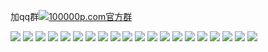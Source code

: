 加qq群[![](http://pub.idqqimg.com/wpa/images/group.png "100000p.com官方群")](http://shang.qq.com/wpa/qunwpa?idkey=bc60b852e963704404153f225800257ab64dc5727cab6e777166f7d76046ba7a)


![](http://wx3.sinaimg.cn/mw690/625e5890ly1fed168ivzvj216o1kw7md.jpg)
![](http://wx1.sinaimg.cn/mw690/625e5890ly1fed16cmzj9j216o1kwnfw.jpg)
![](http://wx4.sinaimg.cn/mw690/625e5890ly1fed16h6renj216o1kwqlz.jpg)
![](http://wx2.sinaimg.cn/mw690/625e5890ly1fed16lpxvbj216o1kwkat.jpg)
![](http://wx3.sinaimg.cn/mw690/625e5890ly1fed16r7wbgj216o1kw7lw.jpg)
![](http://wx3.sinaimg.cn/mw690/625e5890ly1fed16wlynsj216o1kwh4y.jpg)
![](http://wx1.sinaimg.cn/mw690/625e5890ly1fed176dh3oj216o1kwnde.jpg)
![](http://wx3.sinaimg.cn/mw690/625e5890ly1fed1711w57j216o1kwk7p.jpg)
![](http://wx1.sinaimg.cn/mw690/625e5890ly1fed17bkrsxj216o1kwnfi.jpg)
![](http://wx4.sinaimg.cn/mw690/625e5890ly1fed17k0b6vj216o1kwato.jpg)
![](http://wx2.sinaimg.cn/mw690/625e5890ly1fed17pvkghj216o1kw4h5.jpg)
![](http://wx2.sinaimg.cn/mw690/625e5890ly1fed17umufzj216o1kwtrm.jpg)
![](http://wx1.sinaimg.cn/mw690/625e5890ly1fed18089xoj216o1kw1al.jpg)
![](http://wx1.sinaimg.cn/mw690/625e5890ly1fed185398tj216o1kwwwe.jpg)
![](http://wx1.sinaimg.cn/mw690/625e5890ly1fed189hlezj216o1kwnfd.jpg)
![](http://wx1.sinaimg.cn/mw690/625e5890ly1fed18fgavsj216o1kwqmc.jpg)
![](http://wx4.sinaimg.cn/mw690/625e5890ly1fed18l788mj216o1kwnf4.jpg)
![](http://wx3.sinaimg.cn/mw690/625e5890ly1fed18rd2dgj216o1kwwwm.jpg)
![](http://wx1.sinaimg.cn/mw690/625e5890ly1fed18wxbnkj216o1kwwxg.jpg)
![](http://wx1.sinaimg.cn/mw690/625e5890ly1fed191kd7tj216o1kwqlo.jpg)

